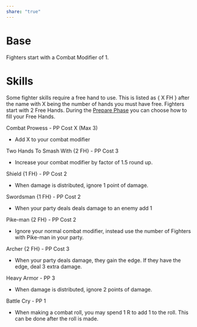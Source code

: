 ```yaml
---
share: "true"
---
```



# Base

Fighters start with a Combat Modifier of 1.
# Skills

Some fighter skills require a free hand to use.  This is listed as { X FH } after the name with X being the number of hands you must have free. Fighters start with 2 Free Hands. During the [Prepare Phase](Prepare%20Phase.md) you can choose how to fill your Free Hands.

Combat Prowess - PP Cost X (Max 3)
- Add X to your combat modifier

Two Hands To Smash With {2 FH} - PP Cost 3 
- Increase your combat modifier by factor of 1.5 round up.

Shield {1 FH} - PP Cost 2
- When damage is distributed, ignore 1 point of damage.

Swordsman {1 FH} - PP Cost 2
- When your party deals deals damage to an enemy add 1

Pike-man {2 FH} - PP Cost 2
- Ignore your normal combat modifier, instead use the number of Fighters with Pike-man in your party.

Archer {2 FH} - PP Cost 3
- When your party deals damage, they gain the edge. If they have the edge, deal 3 extra damage.

Heavy Armor - PP 3
- When damage is distributed, ignore 2 points of damage.

Battle Cry - PP 1
- When making a combat roll, you may spend 1 R to add 1 to the roll. This can be done after the roll is made.